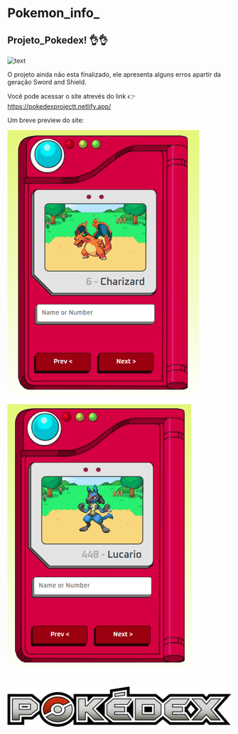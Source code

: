 # Pokemon_info_

## Projeto_Pokedex! 👌👌

![text](https://raw.githubusercontent.com/ArthurYamori/Pokedex_projeto/main/Preview_site/Pok%C3%A9dex_logo.png)

O projeto ainda não esta finalizado, ele apresenta alguns erros apartir da geração Sword and Shield.

Você pode acessar o site atrevés do link 👉 https://pokedexprojectt.netlify.app/

Um breve preview do site:

![text](https://raw.githubusercontent.com/ArthurYamori/Pokedex_projeto/main/Preview_site/Pokedex4.png) ![text](https://raw.githubusercontent.com/ArthurYamori/Pokedex_projeto/main/Preview_site/pokedex3.png)


![text](https://raw.githubusercontent.com/ArthurYamori/Pokedex_projeto/main/Preview_site/logo.png)
